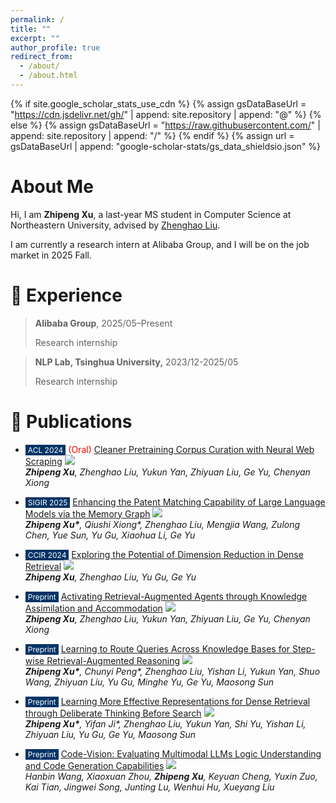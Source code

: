 ```yaml
---
permalink: /
title: ""
excerpt: ""
author_profile: true
redirect_from: 
  - /about/
  - /about.html
---
```


{% if site.google_scholar_stats_use_cdn %}
{% assign gsDataBaseUrl = "https://cdn.jsdelivr.net/gh/" | append: site.repository | append: "@" %}
{% else %}
{% assign gsDataBaseUrl = "https://raw.githubusercontent.com/" | append: site.repository | append: "/" %}
{% endif %}
{% assign url = gsDataBaseUrl | append: "google-scholar-stats/gs_data_shieldsio.json" %}

<span class='anchor' id='about-me'></span>

# About Me

Hi, I am **Zhipeng Xu**, a last-year MS student in Computer Science at Northeastern University, advised by [Zhenghao Liu](https://edwardzh.github.io/).

I am currently a research intern at Alibaba Group, and I will be on the job market in 2025 Fall.

# 🔬 Experience

> **Alibaba Group**, 2025/05–Present
>
> Research internship

> **NLP Lab, Tsinghua University,** 2023/12-2025/05
>
> Research internship

# 📝 Publications 

- <span style="background-color: #003366; color: white; padding: 1px 4px; font-size: 12px;">ACL 2024</span> <span style="color:red">(Oral)</span>  [Cleaner Pretraining Corpus Curation with Neural Web Scraping](https://arxiv.org/abs/2402.14652)  ![](https://img.shields.io/github/stars/OpenMatch/NeuScraper?style=social&label=Stars)    
  ***Zhipeng Xu**, Zhenghao Liu, Yukun Yan, Zhiyuan Liu, Ge Yu, Chenyan Xiong*
- <span style="background-color: #003366; color: white; padding: 1px 4px; font-size: 12px;">SIGIR 2025</span>  [Enhancing the Patent Matching Capability of Large Language Models via the Memory Graph](https://arxiv.org/abs/2504.14845)  ![](https://img.shields.io/github/stars/NEUIR/MemGraph?style=social&label=Stars)    
  ***Zhipeng Xu\***, Qiushi Xiong\*, Zhenghao Liu, Mengjia Wang, Zulong Chen, Yue Sun, Yu Gu, Xiaohua Li, Ge Yu*
- <span style="background-color: #003366; color: white; padding: 1px 4px; font-size: 12px;">CCIR 2024</span>  [Exploring the Potential of Dimension Reduction in Dense Retrieval](https://link.springer.com/chapter/10.1007/978-981-96-1710-4_6) ![](https://img.shields.io/github/stars/NEUIR/ConAE?style=social&label=Stars)    
  ***Zhipeng Xu**, Zhenghao Liu, Yu Gu, Ge Yu* 
- <span style="background-color: #003366; color: white; padding: 1px 4px; font-size: 12px;">Preprint</span>  [Activating Retrieval-Augmented Agents through Knowledge Assimilation and Accommodation](https://arxiv.org/abs/2402.13547)  ![](https://img.shields.io/github/stars/OpenMatch/ActiveRAG?style=social&label=Stars)    
  ***Zhipeng Xu**, Zhenghao Liu, Yukun Yan, Zhiyuan Liu, Ge Yu, Chenyan Xiong*
- <span style="background-color: #003366; color: white; padding: 1px 4px; font-size: 12px;">Preprint</span> [Learning to Route Queries Across Knowledge Bases for Step-wise Retrieval-Augmented Reasoning](https://arxiv.org/abs/2505.22095) ![](https://img.shields.io/github/stars/OpenBMB/R1-Router?style=social&label=Stars)   
  ***Zhipeng Xu\***, Chunyi Peng\*, Zhenghao Liu, Yishan Li, Yukun Yan, Shuo Wang, Zhiyuan Liu, Yu Gu, Minghe Yu, Ge Yu, Maosong Sun*
- <span style="background-color: #003366; color: white; padding: 1px 4px; font-size: 12px;">Preprint</span>  [Learning More Effective Representations for Dense Retrieval through Deliberate Thinking Before Search](https://arxiv.org/pdf/2502.12974) ![](https://img.shields.io/github/stars/OpenBMB/Debater?style=social&label=Stars)   
  ***Zhipeng Xu\***, Yifan Ji\*, Zhenghao Liu, Yukun Yan, Shi Yu, Yishan Li, Zhiyuan Liu, Yu Gu, Ge Yu, Maosong Sun*

- <span style="background-color: #003366; color: white; padding: 1px 4px; font-size: 12px;">Preprint</span>  [Code-Vision: Evaluating Multimodal LLMs Logic Understanding and Code Generation Capabilities](https://arxiv.org/abs/2502.11829)  ![](https://img.shields.io/github/stars/wanghanbinpanda/CodeVision?style=social&label=Stars)    
  *Hanbin Wang, Xiaoxuan Zhou, **Zhipeng Xu**, Keyuan Cheng, Yuxin Zuo, Kai Tian, Jingwei Song, Junting Lu, Wenhui Hu, Xueyang Liu*



